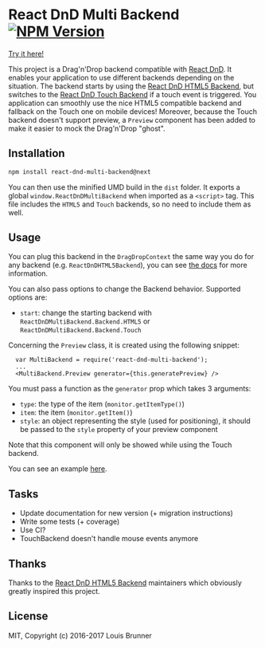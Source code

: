 # React DnD Multi Backend [![NPM Version][npm-image]][npm-url]

[Try it here!](https://louisbrunner.github.io/react-dnd-multi-backend/examples)

This project is a Drag'n'Drop backend compatible with [React DnD](https://github.com/gaearon/react-dnd).
It enables your application to use different backends depending on the situation. The backend starts by using the [React DnD HTML5 Backend](https://github.com/gaearon/react-dnd-html5-backend), but switches to the [React DnD Touch Backend](https://github.com/yahoo/react-dnd-touch-backend) if a touch event is triggered.
You application can smoothly use the nice HTML5 compatible backend and fallback on the Touch one on mobile devices!
Moreover, because the Touch backend doesn't support preview, a `Preview` component has been added to make it easier to mock the Drag'n'Drop "ghost".

## Installation

```bash
npm install react-dnd-multi-backend@next
```

You can then use the minified UMD build in the `dist` folder.
It exports a global `window.ReactDnDMultiBackend` when imported as a `<script>` tag.
This file includes the `HTML5` and `Touch` backends, so no need to include them as well.

## Usage

You can plug this backend in the `DragDropContext` the same way you do for any backend (e.g. `ReactDnDHTML5Backend`), you can see [the docs](http://gaearon.github.io/react-dnd/docs-html5-backend.html) for more information.

You can also pass options to change the Backend behavior. Supported options are:

 - `start`: change the starting backend with `ReactDnDMultiBackend.Backend.HTML5` or `ReactDnDMultiBackend.Backend.Touch`


Concerning the `Preview` class, it is created using the following snippet:
```
  var MultiBackend = require('react-dnd-multi-backend');
  ...
  <MultiBackend.Preview generator={this.generatePreview} />
```
You must pass a function as the `generator` prop which takes 3 arguments:

 - `type`: the type of the item (`monitor.getItemType()`)
 - `item`: the item (`monitor.getItem()`)
 - `style`: an object representing the style (used for positioning), it should be passed to the `style` property of your preview component

Note that this component will only be showed while using the Touch backend.

You can see an example [here](https://github.com/LouisBrunner/react-dnd-multi-backend/blob/master/src/examples/).

## Tasks

 - Update documentation for new version (+ migration instructions)
 - Write some tests (+ coverage)
 - Use CI?
 - TouchBackend doesn't handle mouse events anymore


## Thanks

Thanks to the [React DnD HTML5 Backend](https://github.com/gaearon/react-dnd-html5-backend) maintainers which obviously greatly inspired this project.

## License

MIT, Copyright (c) 2016-2017 Louis Brunner



[npm-image]: https://img.shields.io/npm/v/react-dnd-multi-backend.svg
[npm-url]: https://npmjs.org/package/react-dnd-multi-backend
